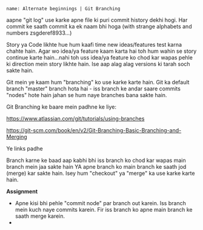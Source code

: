 ```ngMeta
name: Alternate beginnings | Git Branching
```

aapne "git log" use karke apne file ki puri commit history dekhi hogi. Har commit ke saath commit ka ek naam bhi hoga (with strange alphabets and numbers zsgderef8933...)

Story ya Code likhte hue hum kaafi time new ideas/features test karna chahte hain. Agar wo idea/ya feature kaam karta hai toh hum wahin se story continue karte hain...nahi toh uss idea/ya feature ko chod kar wapas pehle ki direction mein story likhte hain. Ise aap alag alag versions ki tarah soch sakte hain.

Git mein ye kaam hum "branching" ko use karke karte hain. Git ka default branch "master" branch hota hai - iss branch ke andar saare commits "nodes" hote hain jahan se hum naye branches bana sakte hain.

Git Branching ke baare mein padhne ke liye:

https://www.atlassian.com/git/tutorials/using-branches

https://git-scm.com/book/en/v2/Git-Branching-Basic-Branching-and-Merging

Ye links padhe

Branch karne ke baad aap kabhi bhi iss branch ko chod kar wapas main branch mein jaa sakte hain YA apne branch ko main branch ke saath jod (merge) kar sakte hain. Isey hum "checkout" ya "merge" ka use karke karte hain.

**Assignment**

- Apne kisi bhi pehle "commit node" par branch out karein. Iss branch mein kuch naye commits karein. Fir iss branch ko apne main branch ke saath merge karein.
- 
